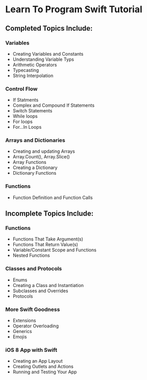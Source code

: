 # Learn To Program Swift Tutorial

## Completed Topics Include:

### Variables
* Creating Variables and Constants
* Understanding Variable Typs
* Arithmetic Operators
* Typecasting
* String Interpolation

### Control Flow
* If Statments
* Complex and Compound If Statements
* Switch Statements
* While loops
* For loops
* For...In Loops

### Arrays and Dictionaries
* Creating and updating Arrays
* Array.Count(), Array.Slice()
* Array Functions
* Creating a Dictionary
* Dictionary Functions

### Functions
* Function Definition and Function Calls

## Incomplete Topics Include:
### Functions
* Functions That Take Argument(s)
* Functions That Return Value(s)
* Variable/Constant Scope and Functions
* Nested Functions

### Classes and Protocols
* Enums
* Creating a Class and Instantiation
* Subclasses and Overrides
* Protocols

### More Swift Goodness
* Extensions
* Operator Overloading
* Generics
* Emojis

### iOS 8 App with Swift
* Creating an App Layout
* Creating Outlets and Actions
* Running and Testing Your App
